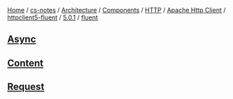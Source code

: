 [Home](https://mengxianbin.github.io) /
[cs-notes](https://mengxianbin.github.io/cs-notes/site) /
[Architecture](https://mengxianbin.github.io/cs-notes/site/Architecture) /
[Components](https://mengxianbin.github.io/cs-notes/site/Architecture/Components) /
[HTTP](https://mengxianbin.github.io/cs-notes/site/Architecture/Components/HTTP) /
[Apache Http Client](https://mengxianbin.github.io/cs-notes/site/Architecture/Components/HTTP/Apache%20Http%20Client) /
[httpclient5-fluent](https://mengxianbin.github.io/cs-notes/site/Architecture/Components/HTTP/Apache%20Http%20Client/httpclient5-fluent) /
[5.0.1](https://mengxianbin.github.io/cs-notes/site/Architecture/Components/HTTP/Apache%20Http%20Client/httpclient5-fluent/5.0.1) /
[fluent](https://mengxianbin.github.io/cs-notes/site/Architecture/Components/HTTP/Apache%20Http%20Client/httpclient5-fluent/5.0.1/fluent)

## [Async](https://mengxianbin.github.io/cs-notes/site/Architecture/Components/HTTP/Apache%20Http%20Client/httpclient5-fluent/5.0.1/fluent/Async)

## [Content](https://mengxianbin.github.io/cs-notes/site/Architecture/Components/HTTP/Apache%20Http%20Client/httpclient5-fluent/5.0.1/fluent/Content)

## [Request](https://mengxianbin.github.io/cs-notes/site/Architecture/Components/HTTP/Apache%20Http%20Client/httpclient5-fluent/5.0.1/fluent/Request)
